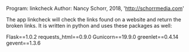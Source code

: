 Program: linkcheck
Author:  Nancy Schorr, 2018, 'http://schorrmedia.com'

The app linkcheck will check the links found on a website and return the broken links. It is written in python and uses these packages as well:

Flask==1.0.2
requests_html==0.9.0
Gunicorn==19.9.0
greenlet==0.4.14
gevent==1.3.6



